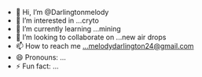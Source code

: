 - 👋 Hi, I’m @Darlingtonmelody
- 👀 I’m interested in ...cryto
- 🌱 I’m currently learning ...mining 
- 💞️ I’m looking to collaborate on ...new air drops 
- 📫 How to reach me ...melodydarlington24@gmail.com 
- 😄 Pronouns: ...
- ⚡ Fun fact: ...

<!---
Darlingtonmelody/Darlingtonmelody is a ✨ special ✨ repository because its `README.md` (this file) appears on your GitHub profile.
You can click the Preview link to take a look at your changes.
--->
